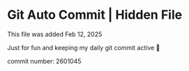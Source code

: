 # Git Auto Commit | Hidden File

This file was added Feb 12, 2025

Just for fun and keeping my daily git commit active 🤪

commit number: 2601045
